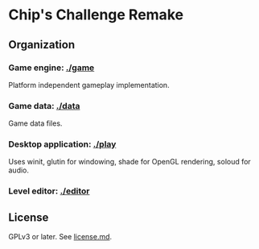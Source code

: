 Chip's Challenge Remake
=======================

Organization
------------

### Game engine: [./game](./game)

Platform independent gameplay implementation.

### Game data: [./data](./data)

Game data files.

### Desktop application: [./play](./play)

Uses winit, glutin for windowing, shade for OpenGL rendering, soloud for audio.

### Level editor: [./editor](./editor)

License
-------

GPLv3 or later. See [license.md](./license.md).
